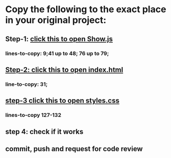 # Copy the following to the exact place in your original project:

## Step-1: [click this to open Show.js](https://github.com/kalbek/JS-Capstone-2/blob/master/src/modules/Shows.js)
### lines-to-copy: 9;41 up to 48; 76 up to 79;

## [Step-2: click this to open index.html](https://github.com/kalbek/JS-Capstone-2/blob/master/src/index.html)
### line-to-copy: 31;

## [step-3 click this to open styles.css](https://github.com/kalbek/JS-Capstone-2/blob/master/src/style.css)
### lines-to-copy 127-132

## step 4: check if it works 
## commit, push and request for code review